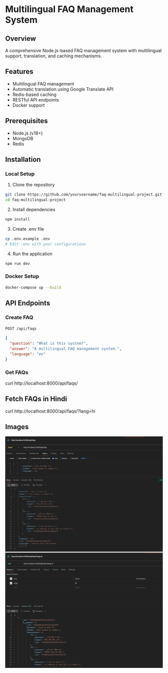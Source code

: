 # Multilingual FAQ Management System

## Overview
A comprehensive Node.js-based FAQ management system with multilingual support, translation, and caching mechanisms.

## Features
- Multilingual FAQ management
- Automatic translation using Google Translate API
- Redis-based caching
- RESTful API endpoints
- Docker support

## Prerequisites
- Node.js (v18+)
- MongoDB
- Redis

## Installation

### Local Setup
1. Clone the repository
```bash
git clone https://github.com/yourusername/faq-multilingual-project.git
cd faq-multilingual-project
```

2. Install dependencies
```bash
npm install
```

3. Create .env file
```bash
cp .env.example .env
# Edit .env with your configurations
```

4. Run the application
```bash
npm run dev
```

### Docker Setup
```bash
docker-compose up --build
```

## API Endpoints

### Create FAQ
`POST /api/faqs`
```json
{
  "question": "What is this system?",
  "answer": "A multilingual FAQ management system.",
  "language": "en"
}
```

### Get FAQs
curl http://localhost:8000/api/faqs/

## Fetch FAQs in Hindi
curl http://localhost:8000/api/faqs/?lang=hi

## Images
![post](images/image.png)
![get](images/image_1.png)
